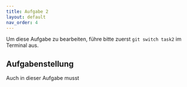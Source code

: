 ```yaml
---
title: Aufgabe 2
layout: default
nav_order: 4
---
```


Um diese Aufgabe zu bearbeiten, führe bitte zuerst `git switch task2` im Terminal aus.

## Aufgabenstellung
Auch in dieser Aufgabe musst 